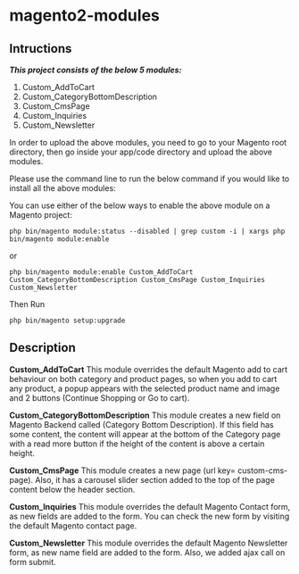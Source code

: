 # magento2-modules
## Intructions
***This project consists of the below 5 modules:***
1. Custom_AddToCart
2. Custom_CategoryBottomDescription
3. Custom_CmsPage
4. Custom_Inquiries
5. Custom_Newsletter

In order to upload the above modules, you need to go to your Magento root directory, then go inside your app/code directory and upload the above modules.  

Please use the command line to run the below command if you would like to install all the above modules:

You can use either of the below ways to enable the above module on a Magento project:
```
php bin/magento module:status --disabled | grep custom -i | xargs php bin/magento module:enable
```
or

```
php bin/magento module:enable Custom_AddToCart Custom_CategoryBottomDescription Custom_CmsPage Custom_Inquiries Custom_Newsletter

```
Then Run

```
php bin/magento setup:upgrade
```
## Description
**Custom_AddToCart**
This module overrides the default Magento add to cart behaviour on both category and product pages, so when you add to cart any product, a popup appears with the selected product name and image and 2 buttons (Continue Shopping or Go to cart).

**Custom_CategoryBottomDescription**
This module creates a new field on Magento Backend called (Category Bottom Description). If this field has some content, the content will appear at the bottom of the Category page with a read more button if the height of the content is above a certain height.

**Custom_CmsPage**
This module creates a new page (url key= custom-cms-page). Also, it has a carousel slider section added to the top of the page content below the header section.

**Custom_Inquiries**
This module overrides the default Magento Contact form, as new fields are added to the form. You can check the new form by visiting the default Magento contact page.

**Custom_Newsletter**
This module overrides the default Magento Newsletter form, as new name field are added to the form. Also, we added ajax call on form submit.

